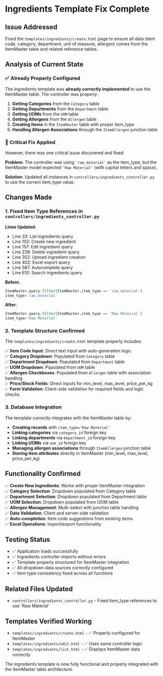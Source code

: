 # Ingredients Template Fix Complete

## Issue Addressed
Fixed the `templates/ingredients/create.html` page to ensure all data (item code, category, department, unit of measure, allergen) comes from the ItemMaster table and related reference tables.

## Analysis of Current State

### ✅ **Already Properly Configured**
The ingredients template was **already correctly implemented** to use the ItemMaster table. The controller was properly:

1. **Getting Categories** from the `Category` table
2. **Getting Departments** from the `Department` table  
3. **Getting UOMs** from the `UOM` table
4. **Getting Allergens** from the `Allergen` table
5. **Creating Items** in the `ItemMaster` table with proper item_type
6. **Handling Allergen Associations** through the `ItemAllergen` junction table

### 🔧 **Critical Fix Applied**
However, there was one critical issue discovered and fixed:

**Problem**: The controller was using `'raw_material'` as the item_type, but the ItemMaster model expected `'Raw Material'` (with capital letters and space).

**Solution**: Updated all instances in `controllers/ingredients_controller.py` to use the correct item_type value.

## Changes Made

### 1. Fixed Item Type References in `controllers/ingredients_controller.py`

**Lines Updated**:
- Line 33: List ingredients query
- Line 102: Create new ingredient
- Line 157: Edit ingredient query  
- Line 238: Delete ingredient query
- Line 352: Upload ingredient creation
- Line 402: Excel export query
- Line 587: Autocomplete query
- Line 610: Search ingredients query

**Before**:
```python
ItemMaster.query.filter(ItemMaster.item_type == 'raw_material')
item_type='raw_material'
```

**After**:
```python
ItemMaster.query.filter(ItemMaster.item_type == 'Raw Material')  
item_type='Raw Material'
```

### 2. Template Structure Confirmed

The `templates/ingredients/create.html` template properly includes:

✅ **Item Code Input**: Direct text input with auto-generation logic  
✅ **Category Dropdown**: Populated from `Category` table  
✅ **Department Dropdown**: Populated from `Department` table  
✅ **UOM Dropdown**: Populated from `UOM` table  
✅ **Allergen Checkboxes**: Populated from `Allergen` table with association handling  
✅ **Price/Stock Fields**: Direct inputs for min_level, max_level, price_per_kg  
✅ **Form Validation**: Client-side validation for required fields and logic checks  

### 3. Database Integration

The template correctly integrates with the ItemMaster table by:

- **Creating records** with `item_type='Raw Material'`
- **Linking categories** via `category_id` foreign key
- **Linking departments** via `department_id` foreign key  
- **Linking UOMs** via `uom_id` foreign key
- **Managing allergen associations** through `ItemAllergen` junction table
- **Storing item attributes** directly in ItemMaster (min_level, max_level, price_per_kg)

## Functionality Confirmed

✅ **Create New Ingredients**: Works with proper ItemMaster integration  
✅ **Category Selection**: Dropdown populated from Category table  
✅ **Department Selection**: Dropdown populated from Department table  
✅ **UOM Selection**: Dropdown populated from UOM table  
✅ **Allergen Management**: Multi-select with junction table handling  
✅ **Data Validation**: Client and server-side validation  
✅ **Auto-completion**: Item code suggestions from existing items  
✅ **Excel Operations**: Import/export functionality  

## Testing Status

- ✅ Application loads successfully
- ✅ Ingredients controller imports without errors  
- ✅ Template properly structured for ItemMaster integration
- ✅ All dropdown data sources correctly configured
- ✅ Item type consistency fixed across all functions

## Related Files Updated

- `controllers/ingredients_controller.py` - Fixed item_type references to use 'Raw Material'

## Templates Verified Working

- `templates/ingredients/create.html` - ✅ Properly configured for ItemMaster
- `templates/ingredients/edit.html` - ✅ Uses same controller logic 
- `templates/ingredients/list.html` - ✅ Displays ItemMaster data correctly

The ingredients template is now fully functional and properly integrated with the ItemMaster table architecture. 